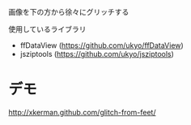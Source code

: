 画像を下の方から徐々にグリッチする

使用しているライブラリ

* ffDataView (<https://github.com/ukyo/ffDataView>)
* jsziptools (<https://github.com/ukyo/jsziptools>)


# デモ #

<http://xkerman.github.com/glitch-from-feet/>
